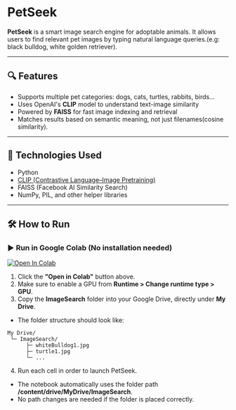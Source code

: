 # PetSeek

**PetSeek** is a smart image search engine for adoptable animals. It allows users to find relevant pet images by typing natural language queries.(e.g: black bulldog, white golden retriever).

---

## 🔍 Features
- Supports multiple pet categories: dogs, cats, turtles, rabbits, birds...
- Uses OpenAI's **CLIP** model to understand text-image similarity
- Powered by **FAISS** for fast image indexing and retrieval
- Matches results based on semantic meaning, not just filenames(cosine similarity).

---

## 🧰 Technologies Used

- Python
- [CLIP (Contrastive Language–Image Pretraining)](https://github.com/openai/CLIP)
- FAISS (Facebook AI Similarity Search)
- NumPy, PIL, and other helper libraries

---

## 🛠️ How to Run

### ▶️ Run in Google Colab (No installation needed)

[![Open In Colab](https://colab.research.google.com/assets/colab-badge.svg)](https://colab.research.google.com/github/Yasmine-Hmida/PetSeek-SearchEngine/blob/main/PetSeek.ipynb)

1. Click the **"Open in Colab"** button above.
2. Make sure to enable a GPU from **Runtime > Change runtime type > GPU**.
3. Copy the **ImageSearch** folder into your Google Drive, directly under **My Drive**.
- The folder structure should look like: <br>
````
My Drive/ 
 └─ ImageSearch/ 
      ├─ whiteBulldog1.jpg 
      ├─ turtle1.jpg 
      └─ ...
````
4. Run each cell in order to launch PetSeek.
- The notebook automatically uses the folder path **/content/drive/MyDrive/ImageSearch**.
- No path changes are needed if the folder is placed correctly.
